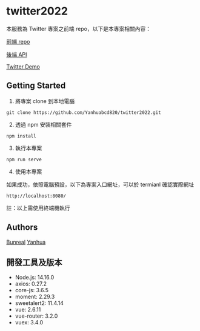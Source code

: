 # twitter2022

本服務為 Twitter 專案之前端 repo，以下是本專案相關內容：

[前端 repo](https://github.com/Yanhuabcd820/twitter2022)

[後端 API](https://github.com/GallonShih/twitter-api-2020)

[Twitter Demo](https://bunreal.github.io/Twitter2022/#/login)

## Getting Started

1. 將專案 clone 到本地電腦

```
git clone https://github.com/Yanhuabcd820/twitter2022.git
```

2. 透過 npm 安裝相關套件

```
npm install
```

3. 執行本專案

```
npm run serve
```

4. 使用本專案

如果成功，依照電腦預設，以下為專案入口網址，可以於 termianl 確認實際網址

```
http://localhost:8080/
```

註：以上需使用終端機執行

## Authors

[Bunreal](https://github.com/Bunreal)
[Yanhua](https://github.com/Yanhuabcd820)

## 開發工具及版本

- Node.js: 14.16.0
- axios: 0.27.2
- core-js: 3.6.5
- moment: 2.29.3
- sweetalert2: 11.4.14
- vue: 2.6.11
- vue-router: 3.2.0
- vuex: 3.4.0
